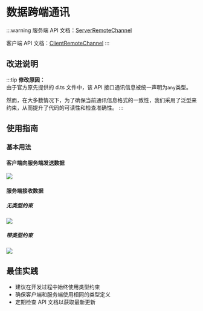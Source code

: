 # 数据跨端通讯

:::warning
服务端 API 文档：[ServerRemoteChannel](https://docs.dao3.fun/api/RemoteChannel/Server/)

客户端 API 文档：[ClientRemoteChannel](https://docs.dao3.fun/api/RemoteChannel/Client/)
:::

## 改进说明

:::tip
**修改原因：**  
由于官方原先提供的 d.ts 文件中，该 API 接口通讯信息被统一声明为`any`类型。

然而，在大多数情况下，为了确保当前通讯信息格式的一致性，我们采用了泛型来约束，从而提升了代码的可读性和检查准确性。
:::

## 使用指南

### 基本用法

#### 客户端向服务端发送数据

![](/QQ20241022-195207.png)

#### 服务端接收数据

##### 无类型约束

![](/QQ20241022-195257.png)

##### 带类型约束

![](/QQ20241022-195414.png)

## 最佳实践

- 建议在开发过程中始终使用类型约束
- 确保客户端和服务端使用相同的类型定义
- 定期检查 API 文档以获取最新更新
